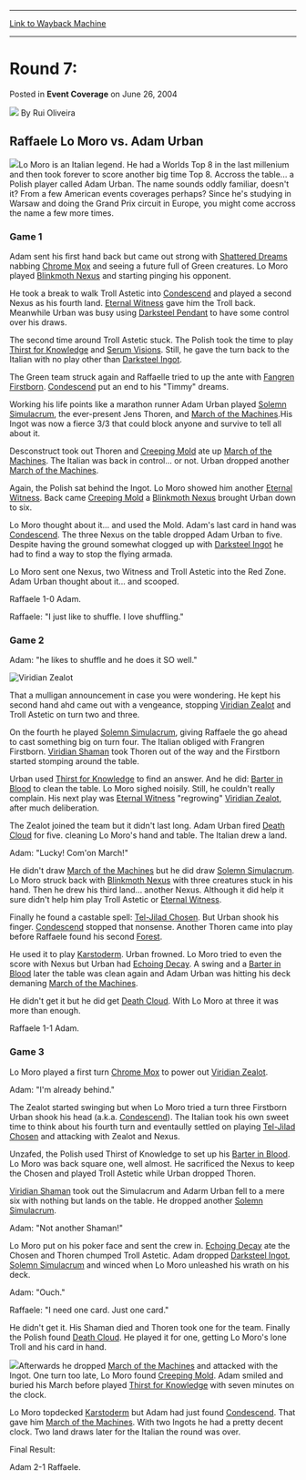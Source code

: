 
---
[Link to Wayback Machine](https://web.archive.org/web/20200812034244/https://magic.wizards.com/en/articles/archive/event-coverage/round-7-2004-06-26)

[_metadata_:author]:- "Rui Oliveira"
[_metadata_:description]:- "Raffaele Lo Moro vs. Adam Urban"
[_metadata_:generator]:- "Drupal 7 (http://drupal.org)"
[_metadata_:node]:- "549221"
[_metadata_:publish_date]:- "2004-06-26"
[_metadata_:source]:- "div-main-content"
[_metadata_:title]:- "Round 7:"
[_metadata_:wayback_capture_timestamp]:- "2020-08-12 03:42:44"
[_metadata_:wayback_raw_url]:- "https://web.archive.org/web/20200812034244id_/https://magic.wizards.com/en/articles/archive/event-coverage/round-7-2004-06-26"
[_metadata_:wayback_url]:- "https://magic.wizards.com/en/articles/archive/event-coverage/round-7-2004-06-26"
---


Round 7:
========



 Posted in **Event Coverage**
 on June 26, 2004 






![](https://media.magic.wizards.com/styles/auth_small/public/generic-avatar-150_103.png)
By Rui Oliveira












Raffaele Lo Moro vs. Adam Urban
-------------------------------


![](https://media.magic.wizards.com/image_legacy_migration/sideboard/images/gpzur04/fm6_1.jpg)Lo Moro is an Italian legend. He had a Worlds Top 8 in the last millenium and then took forever to score another big time Top 8. Accross the table... a Polish player called Adam Urban. The name sounds oddly familiar, doesn't it? From a few American events coverages perhaps? Since he's studying in Warsaw and doing the Grand Prix circuit in Europe, you might come accross the name a few more times.


### Game 1


Adam sent his first hand back but came out strong with [Shattered Dreams](http://gatherer.wizards.com/Pages/Card/Details.aspx?name=Shattered+Dreams) nabbing [Chrome Mox](http://gatherer.wizards.com/Pages/Card/Details.aspx?name=Chrome+Mox) and seeing a future full of Green creatures. Lo Moro played [Blinkmoth Nexus](http://gatherer.wizards.com/Pages/Card/Details.aspx?name=Blinkmoth+Nexus) and starting pinging his opponent.


He took a break to walk Troll Astetic into [Condescend](http://gatherer.wizards.com/Pages/Card/Details.aspx?name=Condescend) and played a second Nexus as his fourth land. [Eternal Witness](http://gatherer.wizards.com/Pages/Card/Details.aspx?name=Eternal+Witness) gave him the Troll back. Meanwhile Urban was busy using [Darksteel Pendant](http://gatherer.wizards.com/Pages/Card/Details.aspx?name=Darksteel+Pendant) to have some control over his draws.


The second time around Troll Astetic stuck. The Polish took the time to play [Thirst for Knowledge](http://gatherer.wizards.com/Pages/Card/Details.aspx?name=Thirst+for+Knowledge) and [Serum Visions](http://gatherer.wizards.com/Pages/Card/Details.aspx?name=Serum+Visions). Still, he gave the turn back to the Italian with no play other than [Darksteel Ingot](http://gatherer.wizards.com/Pages/Card/Details.aspx?name=Darksteel+Ingot).


The Green team struck again and Raffaelle tried to up the ante with [Fangren Firstborn](http://gatherer.wizards.com/Pages/Card/Details.aspx?name=Fangren+Firstborn). [Condescend](http://gatherer.wizards.com/Pages/Card/Details.aspx?name=Condescend) put an end to his "Timmy" dreams.


Working his life points like a marathon runner Adam Urban played [Solemn Simulacrum](http://gatherer.wizards.com/Pages/Card/Details.aspx?name=Solemn+Simulacrum), the ever-present Jens Thoren, and [March of the Machines](http://gatherer.wizards.com/Pages/Card/Details.aspx?name=March+of+the+Machines).His Ingot was now a fierce 3/3 that could block anyone and survive to tell all about it.


Desconstruct took out Thoren and [Creeping Mold](http://gatherer.wizards.com/Pages/Card/Details.aspx?name=Creeping+Mold) ate up [March of the Machines](http://gatherer.wizards.com/Pages/Card/Details.aspx?name=March+of+the+Machines). The Italian was back in control... or not. Urban dropped another [March of the Machines](http://gatherer.wizards.com/Pages/Card/Details.aspx?name=March+of+the+Machines).


Again, the Polish sat behind the Ingot. Lo Moro showed him another [Eternal Witness](http://gatherer.wizards.com/Pages/Card/Details.aspx?name=Eternal+Witness). Back came [Creeping Mold](http://gatherer.wizards.com/Pages/Card/Details.aspx?name=Creeping+Mold) a [Blinkmoth Nexus](http://gatherer.wizards.com/Pages/Card/Details.aspx?name=Blinkmoth+Nexus) brought Urban down to six.


Lo Moro thought about it... and used the Mold. Adam's last card in hand was [Condescend](http://gatherer.wizards.com/Pages/Card/Details.aspx?name=Condescend). The three Nexus on the table dropped Adam Urban to five. Despite having the ground somewhat clogged up with [Darksteel Ingot](http://gatherer.wizards.com/Pages/Card/Details.aspx?name=Darksteel+Ingot) he had to find a way to stop the flying armada.


Lo Moro sent one Nexus, two Witness and Troll Astetic into the Red Zone. Adam Urban thought about it... and scooped.


Raffaele 1-0 Adam.


Raffaele: "I just like to shuffle. I love shuffling."


### Game 2


Adam: "he likes to shuffle and he does it SO well."



![Viridian Zealot](http://gatherer.wizards.com/Handlers/Image.ashx?type=card&name=Viridian+Zealot)

That a mulligan announcement in case you were wondering. He kept his second hand ahd came out with a vengeance, stopping [Viridian Zealot](http://gatherer.wizards.com/Pages/Card/Details.aspx?name=Viridian+Zealot) and Troll Astetic on turn two and three.


On the fourth he played [Solemn Simulacrum](http://gatherer.wizards.com/Pages/Card/Details.aspx?name=Solemn+Simulacrum), giving Raffaele the go ahead to cast something big on turn four. The Italian obliged with Frangren Firstborn. [Viridian Shaman](http://gatherer.wizards.com/Pages/Card/Details.aspx?name=Viridian+Shaman) took Thoren out of the way and the Firstborn started stomping around the table.


Urban used [Thirst for Knowledge](http://gatherer.wizards.com/Pages/Card/Details.aspx?name=Thirst+for+Knowledge) to find an answer. And he did: [Barter in Blood](http://gatherer.wizards.com/Pages/Card/Details.aspx?name=Barter+in+Blood) to clean the table. Lo Moro sighed noisily. Still, he couldn't really complain. His next play was [Eternal Witness](http://gatherer.wizards.com/Pages/Card/Details.aspx?name=Eternal+Witness) "regrowing" [Viridian Zealot](http://gatherer.wizards.com/Pages/Card/Details.aspx?name=Viridian+Zealot), after much deliberation.


The Zealot joined the team but it didn't last long. Adam Urban fired [Death Cloud](http://gatherer.wizards.com/Pages/Card/Details.aspx?name=Death+Cloud) for five. cleaning Lo Moro's hand and table. The Italian drew a land.


Adam: "Lucky! Com'on March!"


He didn't draw [March of the Machines](http://gatherer.wizards.com/Pages/Card/Details.aspx?name=March+of+the+Machines) but he did draw [Solemn Simulacrum](http://gatherer.wizards.com/Pages/Card/Details.aspx?name=Solemn+Simulacrum). Lo Moro struck back with [Blinkmoth Nexus](http://gatherer.wizards.com/Pages/Card/Details.aspx?name=Blinkmoth+Nexus) with three creatures stuck in his hand. Then he drew his third land... another Nexus. Although it did help it sure didn't help him play Troll Astetic or [Eternal Witness](http://gatherer.wizards.com/Pages/Card/Details.aspx?name=Eternal+Witness).


Finally he found a castable spell: [Tel-Jilad Chosen](http://gatherer.wizards.com/Pages/Card/Details.aspx?name=Tel-Jilad+Chosen). But Urban shook his finger. [Condescend](http://gatherer.wizards.com/Pages/Card/Details.aspx?name=Condescend) stopped that nonsense. Another Thoren came into play before Raffaele found his second [Forest](http://gatherer.wizards.com/Pages/Card/Details.aspx?name=Forest).


He used it to play [Karstoderm](http://gatherer.wizards.com/Pages/Card/Details.aspx?name=Karstoderm). Urban frowned. Lo Moro tried to even the score with Nexus but Urban had [Echoing Decay](http://gatherer.wizards.com/Pages/Card/Details.aspx?name=Echoing+Decay). A swing and a [Barter in Blood](http://gatherer.wizards.com/Pages/Card/Details.aspx?name=Barter+in+Blood) later the table was clean again and Adam Urban was hitting his deck demaning [March of the Machines](http://gatherer.wizards.com/Pages/Card/Details.aspx?name=March+of+the+Machines).


He didn't get it but he did get [Death Cloud](http://gatherer.wizards.com/Pages/Card/Details.aspx?name=Death+Cloud). With Lo Moro at three it was more than enough.


Raffaele 1-1 Adam.


### Game 3


Lo Moro played a first turn [Chrome Mox](http://gatherer.wizards.com/Pages/Card/Details.aspx?name=Chrome+Mox) to power out [Viridian Zealot](http://gatherer.wizards.com/Pages/Card/Details.aspx?name=Viridian+Zealot).


Adam: "I'm already behind."


The Zealot started swinging but when Lo Moro tried a turn three Firstborn Urban shook his head (a.k.a. [Condescend](http://gatherer.wizards.com/Pages/Card/Details.aspx?name=Condescend)). The Italian took his own sweet time to think about his fourth turn and eventaully settled on playing [Tel-Jilad Chosen](http://gatherer.wizards.com/Pages/Card/Details.aspx?name=Tel-Jilad+Chosen) and attacking with Zealot and Nexus.


Unzafed, the Polish used Thirst of Knowledge to set up his [Barter in Blood](http://gatherer.wizards.com/Pages/Card/Details.aspx?name=Barter+in+Blood). Lo Moro was back square one, well almost. He sacrificed the Nexus to keep the Chosen and played Troll Astetic while Urban dropped Thoren.


[Viridian Shaman](http://gatherer.wizards.com/Pages/Card/Details.aspx?name=Viridian+Shaman) took out the Simulacrum and Adarm Urban fell to a mere six with nothing but lands on the table. He dropped another [Solemn Simulacrum](http://gatherer.wizards.com/Pages/Card/Details.aspx?name=Solemn+Simulacrum).


Adam: "Not another Shaman!"


Lo Moro put on his poker face and sent the crew in. [Echoing Decay](http://gatherer.wizards.com/Pages/Card/Details.aspx?name=Echoing+Decay) ate the Chosen and Thoren chumped Troll Astetic. Adam dropped [Darksteel Ingot](http://gatherer.wizards.com/Pages/Card/Details.aspx?name=Darksteel+Ingot), [Solemn Simulacrum](http://gatherer.wizards.com/Pages/Card/Details.aspx?name=Solemn+Simulacrum) and winced when Lo Moro unleashed his wrath on his deck.


Adam: "Ouch."  

Raffaele: "I need one card. Just one card."


He didn't get it. His Shaman died and Thoren took one for the team. Finally the Polish found [Death Cloud](http://gatherer.wizards.com/Pages/Card/Details.aspx?name=Death+Cloud). He played it for one, getting Lo Moro's lone Troll and his card in hand.


![](https://media.magic.wizards.com/image_legacy_migration/sideboard/images/gpzur04/fm6_2.jpg)Afterwards he dropped [March of the Machines](http://gatherer.wizards.com/Pages/Card/Details.aspx?name=March+of+the+Machines) and attacked with the Ingot. One turn too late, Lo Moro found [Creeping Mold](http://gatherer.wizards.com/Pages/Card/Details.aspx?name=Creeping+Mold). Adam smiled and buried his March before played [Thirst for Knowledge](http://gatherer.wizards.com/Pages/Card/Details.aspx?name=Thirst+for+Knowledge) with seven minutes on the clock.


Lo Moro topdecked [Karstoderm](http://gatherer.wizards.com/Pages/Card/Details.aspx?name=Karstoderm) but Adam had just found [Condescend](http://gatherer.wizards.com/Pages/Card/Details.aspx?name=Condescend). That gave him [March of the Machines](http://gatherer.wizards.com/Pages/Card/Details.aspx?name=March+of+the+Machines). With two Ingots he had a pretty decent clock. Two land draws later for the Italian the round was over.


Final Result:  

Adam 2-1 Raffaele.








